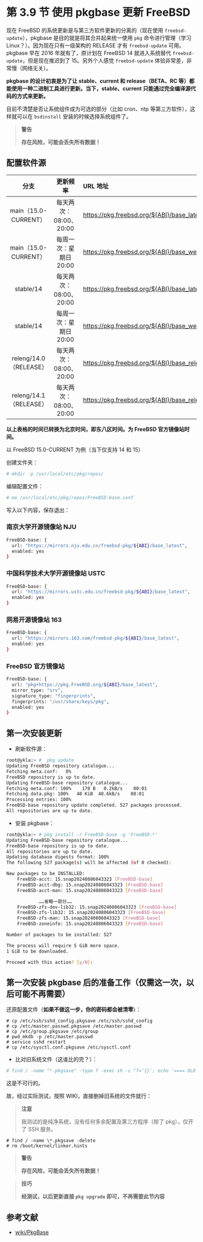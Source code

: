# 第 3.9 节 使用 pkgbase 更新 FreeBSD

现在 FreeBSD 的系统更新是与第三方软件更新的分离的（现在使用 `freebsd-update`），pkgbase 是目的就是将其合并起来统一使用 `pkg` 命令进行管理（学习 Linux？）。因为现在只有一级架构的 RELEASE 才有 `freebsd-update` 可用。pkgbase 早在 2016 年就有了，原计划在 FreeBSD 14 就进入系统替代 `freebsd-update`，但是现在推迟到了 15。另外个人感觉 `freebsd-update` 体验非常差，非常慢（网络无关）。

**pkgbase 的设计初衷是为了让 stable、current 和 release（BETA、RC 等）都能使用一种二进制工具进行更新。当下，stable、current 只能通过完全编译源代码的方式来更新。**

目前不清楚是否让系统组件成为可选的部分（比如 cron、ntp 等第三方软件），这样就可以在 `bsdinstall` 安装的时候选择系统组件了。

>**警告**
>
>**存在风险，可能会丢失所有数据！**

## 配置软件源


| **分支** | **更新频率** | **URL 地址** |
| :---: | :---: | :--- |
| main（15.0-CURRENT） | 每天两次：08:00、20:00 | <https://pkg.freebsd.org/${ABI}/base_latest> |
| main（15.0-CURRENT） | 每周一次：星期日 20:00 | <https://pkg.freebsd.org/${ABI}/base_weekly> |
| stable/14 | 每天两次：08:00、20:00  | <https://pkg.freebsd.org/${ABI}/base_latest> |
| stable/14 | 每周一次：星期日 20:00 | <https://pkg.freebsd.org/${ABI}/base_weekly> |
| releng/14.0（RELEASE） | 每天两次：08:00、20:00 | <https://pkg.freebsd.org/${ABI}/base_release_0> |
| releng/14.1（RELEASE） | 每天两次：08:00、20:00 | <https://pkg.freebsd.org/${ABI}/base_release_1> |

**以上表格的时间已转换为北京时间，即东八区时间。为 FreeBSD 官方镜像站时间。**

以 FreeBSD 15.0-CURRENT 为例（当下仅支持 14 和 15）

创建文件夹：

```sh
# mkdir -p /usr/local/etc/pkg/repos/
```

编辑配置文件：

```sh
# ee /usr/local/etc/pkg/repos/FreeBSD-base.conf 
```

写入以下内容，保存退出：


### 南京大学开源镜像站 NJU

```sh
FreeBSD-base: {
  url: "https://mirrors.nju.edu.cn/freebsd-pkg/${ABI}/base_latest",
  enabled: yes
}
```

### 中国科学技术大学开源镜像站 USTC

```sh
FreeBSD-base: {
  url: "https://mirrors.ustc.edu.cn/freebsd-pkg/${ABI}/base_latest",
  enabled: yes
}
```

### 网易开源镜像站 163

```sh
FreeBSD-base: {
  url: "https://mirrors.163.com/freebsd-pkg/${ABI}/base_latest",
  enabled: yes
}
```

### FreeBSD 官方镜像站

```sh
FreeBSD-base: {
  url: "pkg+https://pkg.FreeBSD.org/${ABI}/base_latest",
  mirror_type: "srv",
  signature_type: "fingerprints",
  fingerprints: "/usr/share/keys/pkg",
  enabled: yes
}
```

## 第一次安装更新

- 刷新软件源：

```sh
root@ykla:~ #  pkg update 
Updating FreeBSD repository catalogue...
Fetching meta.conf:   0%
FreeBSD repository is up to date.
Updating FreeBSD-base repository catalogue...
Fetching meta.conf: 100%    178 B   0.2kB/s    00:01    
Fetching data.pkg: 100%   40 KiB  40.6kB/s    00:01    
Processing entries: 100%
FreeBSD-base repository update completed. 527 packages processed.
All repositories are up to date.
```

- 安装 pkgbase：
  
```sh
root@ykla:~ # pkg install -r FreeBSD-base -g 'FreeBSD-*' 
Updating FreeBSD-base repository catalogue...
FreeBSD-base repository is up to date.
All repositories are up to date.
Updating database digests format: 100%
The following 527 package(s) will be affected (of 0 checked):

New packages to be INSTALLED:
	FreeBSD-acct: 15.snap20240806043323 [FreeBSD-base]
	FreeBSD-acct-dbg: 15.snap20240806043323 [FreeBSD-base]
	FreeBSD-acct-man: 15.snap20240806043323 [FreeBSD-base]

            ……省略一部分……
	FreeBSD-zfs-dev-lib32: 15.snap20240806043323 [FreeBSD-base]
	FreeBSD-zfs-lib32: 15.snap20240806043323 [FreeBSD-base]
	FreeBSD-zfs-man: 15.snap20240806043323 [FreeBSD-base]
	FreeBSD-zoneinfo: 15.snap20240806043323 [FreeBSD-base]

Number of packages to be installed: 527

The process will require 5 GiB more space.
1 GiB to be downloaded.

Proceed with this action? [y/N]:
```


## 第一次安装 pkgbase 后的准备工作（仅需这一次，以后可能不再需要）

还原配置文件（**如果不做这一步，你的密码都会被清零**）：

```
# cp /etc/ssh/sshd_config.pkgsave /etc/ssh/sshd_config
# cp /etc/master.passwd.pkgsave /etc/master.passwd
# cp /etc/group.pkgsave /etc/group
# pwd_mkdb -p /etc/master.passwd
# service sshd restart
# cp /etc/sysctl.conf.pkgsave /etc/sysctl.conf
```

- 比对旧系统文件（这谁比的完？）：

```sh
# find / -name "*.pkgsave" -type f -exec sh -c "f='{}'; echo '==== OLD ===='; ls -l \${f}; md5sum \${f}; echo '==== NEW ===='; ls -l \${f%.pkgsave}; md5sum \${f%.pkgsave}; cp -vi \${f} \${f%.pkgsave}" \;
```

这是不可行的。

故，经过实际测试，按照 WIKI，直接删掉旧系统的文件就行：

>**注意**
>
>我测试的是纯净系统，没有任何多余配置及第三方程序（除了 pkg），仅开了 SSH 服务。

```
# find / -name \*.pkgsave -delete
# rm /boot/kernel/linker.hints
```


>**警告**
>
>**存在风险，可能会丢失所有数据！**

>**技巧**
>
>**经测试，以后更新直接 `pkg upgrade` 即可，不再需要此节内容**

## 参考文献

- [wiki/PkgBase](https://wiki.freebsd.org/PkgBase)

